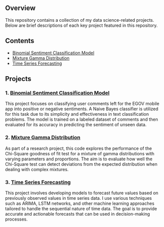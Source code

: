 ## Overview

This repository contains a collection of my data science-related projects. Below are brief descriptions of each key project featured in this repository.

## Contents
- [Binomial Sentiment Classification Model](#1-binomial-sentiment-classification-model)
- [Mixture Gamma Distribution](#2-mixture-gamma-distribution)
- [Time Series Forecasting](#3-time-series-forecasting)

## Projects

### 1. [Binomial Sentiment Classification Model](https://github.com/silvimica/myprojects/tree/main/binomial_sentiment_classification_model)

This project focuses on classifying user comments left for the EGOV mobile app into positive or negative sentiments. A Naive Bayes classifier is utilized for this task due to its simplicity and effectiveness in text classification problems. The model is trained on a labeled dataset of comments and then evaluated for its accuracy in predicting the sentiment of unseen data.

### 2. [Mixture Gamma Distribution](https://github.com/silvimica/myprojects/tree/main/mixture_gamma_distribution)

As part of a research project, this code explores the performance of the Chi-Square goodness of fit test for a mixture of gamma distributions with varying parameters and proportions. The aim is to evaluate how well the Chi-Square test can detect deviations from the expected distribution when dealing with complex mixtures.

### 3. [Time Series Forecasting](https://github.com/silvimica/myprojects/tree/main/time_series_forecasting)

This project involves developing models to forecast future values based on previously observed values in time series data. I use various techniques such as ARIMA, LSTM networks, and other machine learning approaches tailored to handle the sequential nature of time data. The goal is to provide accurate and actionable forecasts that can be used in decision-making processes.

